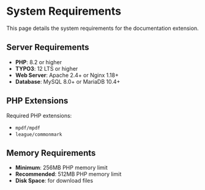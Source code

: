 # System Requirements

This page details the system requirements for the documentation extension.

## Server Requirements

- **PHP**: 8.2 or higher
- **TYPO3**: 12 LTS or higher
- **Web Server**: Apache 2.4+ or Nginx 1.18+
- **Database**: MySQL 8.0+ or MariaDB 10.4+

## PHP Extensions

Required PHP extensions:
- `mpdf/mpdf`
- `league/commonmark`

## Memory Requirements

- **Minimum**: 256MB PHP memory limit
- **Recommended**: 512MB PHP memory limit
- **Disk Space**: for download files
